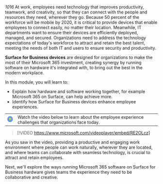 _1016_
At work, employees need technology that improves productivity, teamwork, and creativity, so that they can connect with the people and resources they need, wherever they go. Because 50 percent of the workforce will be mobile by 2020, it is critical to provide devices that enable employees to connect easily, no matter their location. Meanwhile, IT departments want to ensure their devices are efficiently deployed, managed, and secured. Organizations need to address the technology expectations of today's workforce to attract and retain the best talent, meeting the needs of both IT and users to ensure security and productivity.

**Surface for Business devices** are designed for organizations to make the most of their Microsoft 365 investment, creating synergy by running software on hardware it's integrated with, to bring out the best in the modern workplace.

In this module, you will learn to:

- Explain how hardware and software working together, for example Microsoft 365 on Surface, can help achieve more.
- Identify how Surface for Business devices enhance employee experiences.

|||
| :-- | :-- |
|![Icon indicating play video](../media/videoicon.png) | Watch the video below to learn about the employee experience challenges that organizations face today.|

> [!VIDEO https://www.microsoft.com/videoplayer/embed/RE2OLcz]

As you saw in the video, providing a productive and engaging work environment where people can work naturally, wherever they are located, and where teams can collaborate with seamless technology, is crucial to attract and retain employees.

Next, we'll explore the ways running Microsoft 365 software on Surface for Business hardware gives teams the experience they need to be collaborative and creative.